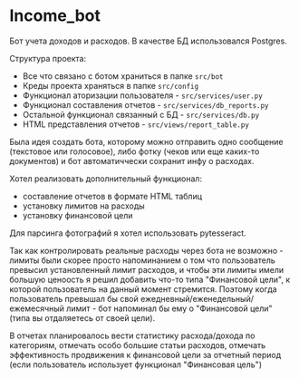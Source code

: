 # Income_bot

Бот учета доходов и расходов.
В качестве БД использовался Postgres.

Структура проекта:
- Все что связано с ботом храниться в папке `src/bot`
- Креды проекта храняться в папке `src/config`
- Функционал аторизации пользователя - `src/services/user.py`
- Функционал составления отчетов - `src/services/db_reports.py`
- Остальной функционал связанный с БД - `src/services/db.py`
- HTML представления отчетов - `src/views/report_table.py`

Была идея создать бота, которому можно отправить одно сообщение (текстовое или голосовое), либо фотку (чеков или еще каких-то документов) и бот автоматиччески сохранит инфу о расходах.

Хотел реализовать дополнительный функционал:
- составление отчетов в формате HTML таблиц
- установку лимитов на расходы
- установку финансовой цели

Для парсинга фотографий я хотел использовать pytesseract.

Так как контролировать реальные расходы через бота не возможно - лимиты были скорее просто напоминанием о том что пользователь превысил установленный лимит расходов, и чтобы эти лимиты имели большую ценоость я решил добавить что-то типа "Финансовой цели", к которой пользователь на данный момент стремится. Поэтому когда пользователь превышал бы свой ежедневный/еженедельный/ежемесячный лимит - бот напоминал бы ему о "Финансовой цели" (типа вы отдаляетесь от своей цели).

В отчетах планировалось вести статистику расхода/дохода по категориям, отмечать особо большие статьи расходов, отмечать эффективность продвижения к финансовой цели за отчетный период (если пользователь использует функционал "Финансовая цель")
